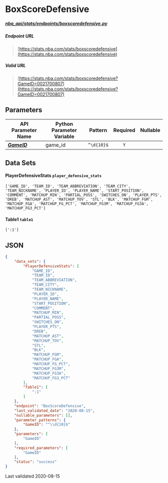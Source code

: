 # BoxScoreDefensive
##### [nba_api/stats/endpoints/boxscoredefensive.py](https://github.com/swar/nba_api/blob/master/nba_api/stats/endpoints/boxscoredefensive.py)

##### Endpoint URL
>[https://stats.nba.com/stats/boxscoredefensive](https://stats.nba.com/stats/boxscoredefensive)

##### Valid URL
>[https://stats.nba.com/stats/boxscoredefensive?GameID=0021700807](https://stats.nba.com/stats/boxscoredefensive?GameID=0021700807)

## Parameters
API Parameter Name | Python Parameter Variable | Pattern | Required | Nullable
------------ | ------------ | :-----------: | :---: | :---:
[_**GameID**_](https://github.com/swar/nba_api/blob/master/docs/nba_api/stats/library/parameters.md#GameID) | game_id | `^\d{10}$` | `Y` |  | 

## Data Sets
#### PlayerDefensiveStats `player_defensive_stats`
```text
['GAME_ID', 'TEAM_ID', 'TEAM_ABBREVIATION', 'TEAM_CITY', 'TEAM_NICKNAME', 'PLAYER_ID', 'PLAYER_NAME', 'START_POSITION', 'COMMENT', 'MATCHUP_MIN', 'PARTIAL_POSS', 'SWITCHES_ON', 'PLAYER_PTS', 'DREB', 'MATCHUP_AST', 'MATCHUP_TOV', 'STL', 'BLK', 'MATCHUP_FGM', 'MATCHUP_FGA', 'MATCHUP_FG_PCT', 'MATCHUP_FG3M', 'MATCHUP_FG3A', 'MATCHUP_FG3_PCT']
```

#### Table1 `table1`
```text
[':1']
```


## JSON
```json
{
    "data_sets": {
        "PlayerDefensiveStats": [
            "GAME_ID",
            "TEAM_ID",
            "TEAM_ABBREVIATION",
            "TEAM_CITY",
            "TEAM_NICKNAME",
            "PLAYER_ID",
            "PLAYER_NAME",
            "START_POSITION",
            "COMMENT",
            "MATCHUP_MIN",
            "PARTIAL_POSS",
            "SWITCHES_ON",
            "PLAYER_PTS",
            "DREB",
            "MATCHUP_AST",
            "MATCHUP_TOV",
            "STL",
            "BLK",
            "MATCHUP_FGM",
            "MATCHUP_FGA",
            "MATCHUP_FG_PCT",
            "MATCHUP_FG3M",
            "MATCHUP_FG3A",
            "MATCHUP_FG3_PCT"
        ],
        "Table1": [
            ":1"
        ]
    },
    "endpoint": "BoxScoreDefensive",
    "last_validated_date": "2020-08-15",
    "nullable_parameters": [],
    "parameter_patterns": {
        "GameID": "^\\d{10}$"
    },
    "parameters": [
        "GameID"
    ],
    "required_parameters": [
        "GameID"
    ],
    "status": "success"
}
```

Last validated 2020-08-15